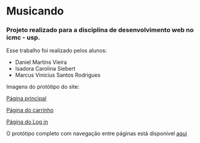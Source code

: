 # Musicando
### Projeto realizado para a disciplina de desenvolvimento web no icmc - usp.

Esse trabalho foi realizado pelos alunos:<br>
- Daniel Martins Vieira
- Isadora Carolina Siebert
- Marcus Vinícius Santos Rodrigues

Imagens do protótipo do site:

[Página principal](https://raw.githubusercontent.com/Idalen/musicando/master/prototype/homepage.png)

[Página do carrinho](https://raw.githubusercontent.com/Idalen/musicando/master/prototype/chartpage.png)

[Página do Log in](https://raw.githubusercontent.com/Idalen/musicando/master/prototype/loginpage.png)

O protótipo completo com navegação entre páginas está disponível [aqui](https://www.figma.com/file/CuKYvZKoZ1MMbLktkCf9Wh/Musicando?node-id=0%3A1)
